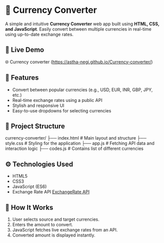 # 💱 Currency Converter

A simple and intuitive **Currency Converter** web app built using **HTML, CSS, and JavaScript**. Easily convert between multiple currencies in real-time using up-to-date exchange rates.

## 🚀 Live Demo

🌐 Currency converter (https://astha-negi.github.io/Currency-converter/)

## 📌 Features

- Convert between popular currencies (e.g., USD, EUR, INR, GBP, JPY, etc.)
- Real-time exchange rates using a public API
- Stylish and responsive UI
- Easy-to-use dropdowns for selecting currencies

## 📁 Project Structure

currency-converter/
├── index.html # Main layout and structure
├── style.css # Styling for the application
├── app.js # Fetching API data and interaction logic
├── codes.js # Contains list of different currencies


## ⚙️ Technologies Used

- HTML5
- CSS3
- JavaScript (ES6)
- Exchange Rate API [ExchangeRate API](https://api.frankfurter.app/latest)

## 🧠 How It Works

1. User selects source and target currencies.
2. Enters the amount to convert.
3. JavaScript fetches live exchange rates from an API.
4. Converted amount is displayed instantly.


